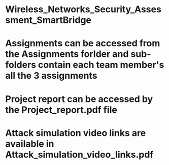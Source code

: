 # Wireless_Networks_Security_Assessment_SmartBridge
# Assignments can be accessed from the Assignments forlder and sub-folders contain each team member's all the 3 assignments
# Project report can be accessed by the Project_report.pdf file
# Attack simulation video links are available in Attack_simulation_video_links.pdf
